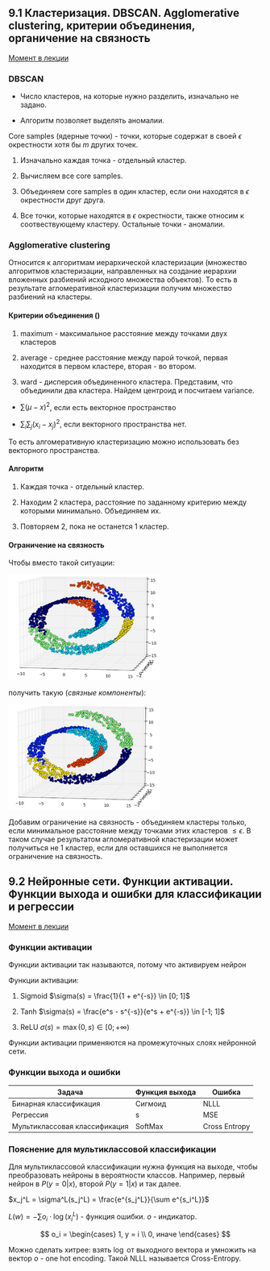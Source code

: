 ## 9.1 Кластеризация. DBSCAN. Agglomerative clustering, критерии объединения, органичение на связность

[Момент в лекции](https://youtu.be/mR3t3xN1J_I?si=apFFTRGotDSLSeRY&t=3610)

###  DBSCAN

* Число кластеров, на которые нужно разделить, изначально не задано.

* Алгоритм позволяет выделять аномалии.

Core samples (ядерные точки) - точки, которые содержат в своей $\epsilon$ окрестности хотя бы $m$ других точек.

1. Изначально каждая точка - отдельный кластер.

2. Вычисляем все core samples.

3. Объединяем core samples в один кластер, если они находятся в $\epsilon$ окрестности друг друга.

4.  Все точки, которые находятся в $\epsilon$ окрестности, также относим к соотвествующему кластеру. Остальные точки - аномалии. 

### Agglomerative clustering

Относится к алгоритмам иерархической кластеризации (множество алгоритмов кластеризации, направленных на создание иерархии вложенных разбиений исходного множества объектов). То есть в результате агломеративной кластеризации
получим множество разбиений на кластеры.

#### Критерии объединения ()

1. maximum - максимальное расстояние между точками двух кластеров

2. average - среднее расстояние между парой точкой, первая находится в первом кластере, вторая - во втором.

3. ward - дисперсия объединенного кластера. Представим, что объединили два кластера. Найдем центроид и посчитаем variance.

* $\sum (\mu - x)^2$, если есть векторное пространство

* $\sum_{i} \sum_{j} (x_i - x_j)^2$, если векторного пространства нет.

То есть алгомеративную кластеризацию можно использовать без векторного пространства.

#### Алгоритм

1. Каждая точка - отдельный кластер.

2. Находим 2 кластера, расстояние по заданному критерию между которыми минимально. Объединяем их.

3. Повторяем 2, пока не останется 1 кластер.

#### Ограничение на связность

Чтобы вместо такой ситуации:

<img src="images/tickets09_1.png" width="300" />

получить такую (*связные компоненты*):

<img src="images/tickets09_2.png" width="300" />

Добавим ограничение на связность - объединяем кластеры только, если минимальное расстояние между точками этих кластеров $\leq \epsilon$. В таком случае результатом агломеративной кластеризации может получиться не 1 кластер, если для оставшихся не выполняется ограничение на связность.

## 9.2 Нейронные сети. Функции активации. Функции выхода и ошибки для классификации и регрессии

[Момент в лекции](https://youtu.be/kzhP504D4v8?si=4O1d9XevNrVhSpt-&t=3376)

### Функции активации

Функции активации так называются, потому что активируем нейрон

Функции активации:

1. Sigmoid $\sigma(s) = \frac{1}{1 + e^{-s}} \in [0; 1]$

2. Tanh $\sigma(s) = \frac{e^s - s^{-s}}{e^s + e^{-s}} \in [-1; 1]$

3. ReLU $\sigma(s) = \max(0, s) \in [0; +\infty)$

Функции активации применяются на промежуточных слоях нейронной сети.

### Функции выхода и ошибки

|Задача|Функция выхода|Ошибка|
|------|--------------|------|
|Бинарная классификация|Сигмоид|NLLL|
|Регрессия|s|MSE|
|Мультиклассовая классификация|SoftMax|Cross Entropy|

### Пояснение для мультиклассовой классификации

Для мультиклассовой классификации нужна функция на выходе, чтобы преобразовать нейроны в вероятности классов. Например, первый нейрон в $P(y = 0 | x)$, второй $P(y = 1 | x)$ и так далее.

$x_j^L = \sigma^L(s_j^L) = \frac{e^{s_j^L}}{\sum e^{s_i^L}}$

$L(w) = -\sum o_i \cdot \log(x_i^L)$ - функция ошибки. $o$ - индикатор.

$$
o_i = \begin{cases}
1, y = i \\
0, иначе
\end{cases}
$$

Можно сделать хитрее: взять $\log$ от выходного вектора и умножить на вектор $o$ - one hot encoding. Такой NLLL называется Cross-Entropy.